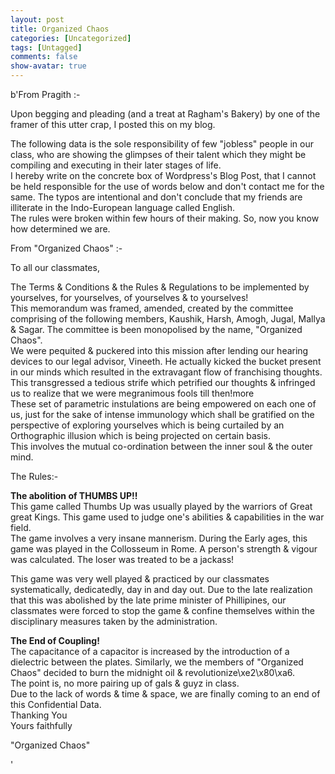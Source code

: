 ```yaml
---
layout: post
title: Organized Chaos
categories: [Uncategorized]
tags: [Untagged]
comments: false
show-avatar: true
---
```


b'From Pragith :-

 Upon begging and pleading (and a treat at Ragham\'s Bakery) by one of the framer of this utter crap, I posted this on my blog.

 The following data is the sole responsibility of few "jobless" people in our class, who are showing the glimpses of their talent which they might be compiling and executing in their later stages of life.  
 I hereby write on the concrete box of Wordpress\'s Blog Post, that I cannot be held responsible for the use of words below and don\'t contact me for the same. The typos are intentional and don\'t conclude that my friends are illiterate in the Indo-European language called English.  
 The rules were broken within few hours of their making. So, now you know how determined we are.

 From "Organized Chaos" :-

 To all our classmates,

 The Terms & Conditions & the Rules & Regulations to be implemented by yourselves, for yourselves, of yourselves & to yourselves!  
 This memorandum was framed, amended, created by the committee comprising of the following members, Kaushik, Harsh, Amogh, Jugal, Mallya & Sagar. The committee is been monopolised by the name, "Organized Chaos".  
 We were pequited & puckered into this mission after lending our hearing devices to our legal advisor, Vineeth. He actually kicked the bucket present in our minds which resulted in the extravagant flow of franchising thoughts.  
 This transgressed a tedious strife which petrified our thoughts & infringed us to realize that we were megranimous fools till then!more  
 These set of parametric instulations are being empowered on each one of us, just for the sake of intense immunology which shall be gratified on the perspective of exploring yourselves which is being curtailed by an Orthographic illusion which is being projected on certain basis.  
 This involves the mutual co-ordination between the inner soul & the outer mind.

 The Rules:-

 **The abolition of THUMBS UP!!**  
 This game called Thumbs Up was usually played by the warriors of Great great Kings. This game used to judge one\'s abilities & capabilities in the war field.  
 The game involves a very insane mannerism. During the Early ages, this game was played in the Collosseum in Rome. A person\'s strength & vigour was calculated. The loser was treated to be a jackass!

 This game was very well played & practiced by our classmates systematically, dedicatedly, day in and day out. Due to the late realization that this was abolished by the late prime minister of Phillipines, our classmates were forced to stop the game & confine themselves within the disciplinary measures taken by the administration.

 **The End of Coupling!**  
 The capacitance of a capacitor is increased by the introduction of a dielectric between the plates. Similarly, we the members of "Organized Chaos" decided to burn the midnight oil & revolutionize\xe2\x80\xa6.  
 The point is, no more pairing up of gals & guyz in class.  
 Due to the lack of words & time & space, we are finally coming to an end of this Confidential Data.  
 Thanking You  
 Yours faithfully

 "Organized Chaos"

'